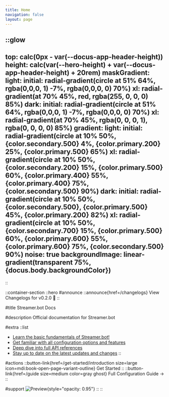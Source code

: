 ```yaml
---
title: Home
navigation: false
layout: page
---
```


::glow
---
top: calc(0px - var(--docus-app-header-height))
height: calc(var(--hero-height) + var(--docus-app-header-height) + 20rem)
maskGradient:
  light:
    initial: radial-gradient(circle at 51% 64%, rgba(0,0,0, 1) -7%, rgba(0,0,0, 0) 70%)
    xl: radial-gradient(at 70% 45%, red, rgba(255, 0, 0, 0) 85%)
  dark:
    initial: radial-gradient(circle at 51% 64%, rgba(0,0,0, 1) -7%, rgba(0,0,0, 0) 70%)
    xl: radial-gradient(at 70% 45%, rgba(0, 0, 0, 1), rgba(0, 0, 0, 0) 85%)
gradient:
  light:
    initial: radial-gradient(circle at 10% 50%, {color.secondary.500} 4%, {color.primary.200} 25%, {color.primary.500} 65%)
    xl: radial-gradient(circle at 10% 50%, {color.secondary.200} 15%, {color.primary.500} 60%, {color.primary.400} 55%, {color.primary.400} 75%, {color.secondary.500} 90%)
  dark:
    initial: radial-gradient(circle at 10% 50%, {color.secondary.500}, {color.primary.500} 45%, {color.primary.200} 82%)
    xl: radial-gradient(circle at 10% 50%, {color.secondary.700} 15%, {color.primary.500} 60%, {color.primary.600} 55%, {color.primary.600} 75%, {color.secondary.500} 90%)
noise: true
backgroundImage: linear-gradient(transparent 75%, {docus.body.backgroundColor})
---
::

::container-section
  ::hero
  #announce
  ::announce{href=/changelogs}
    View Changelogs for v0.2.0 🎉
  ::

  #title
  Streamer.bot Docs

  #description
  Official documentation for Streamer.bot

  #extra
  ::list
  - [Learn the basic fundamentals of Streamer.bot!](/get-started)
  - [Get familiar with all configuration options and features](/guide)
  - [Deep dive into full API references](/api)
  - [Stay up to date on the latest updates and changes](/changelogs)
  ::

  #actions
  ::button-link{href=/get-started/introduction size=large icon=mdi:book-open-page-variant-outline}
    Get Started
  ::
  ::button-link{href=/guide size=medium color=gray ghost}
    Full Configuration Guide →
  ::

  #support
  ![Preview](https://streamer.bot/img/screenshots/streamerbot-slide-1.png){style="opacity: 0.95"}
  ::
::
